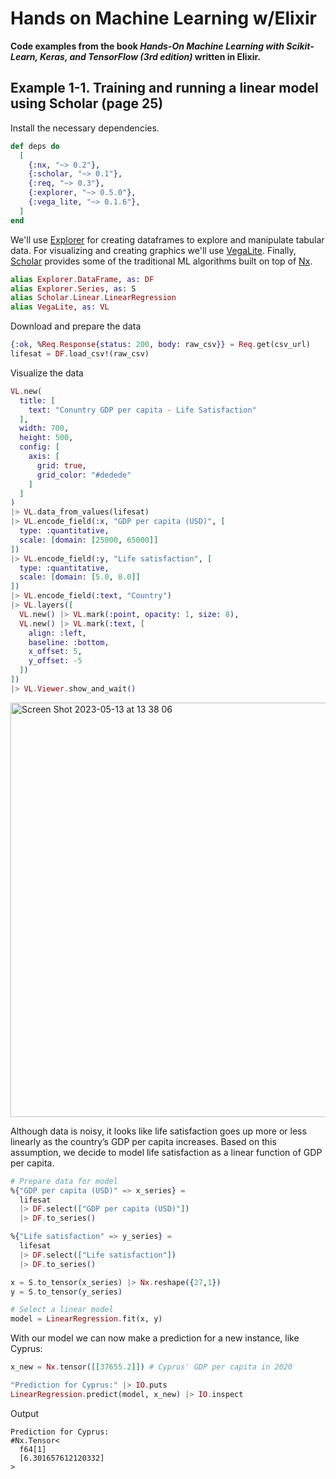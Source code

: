 # Hands on Machine Learning w/Elixir

**Code examples from the book _Hands-On Machine Learning with Scikit-Learn, Keras, and TensorFlow (3rd edition)_ written in Elixir.**

## Example 1-1. Training and running a linear model using Scholar (page 25)

Install the necessary dependencies.
```elixir
def deps do
  [
    {:nx, "~> 0.2"},
    {:scholar, "~> 0.1"},
    {:req, "~> 0.3"},
    {:explorer, "~> 0.5.0"},
    {:vega_lite, "~> 0.1.6"},
  ]
end
```
We'll use [Explorer](https://hexdocs.pm/explorer/Explorer.html) for creating dataframes to explore and manipulate tabular data. For visualizing and creating graphics we'll use [VegaLite](https://hexdocs.pm/vega_lite/VegaLite.html). Finally, [Scholar](https://hexdocs.pm/scholar/Scholar.html) provides some of the traditional ML algorithms built on top of [Nx](https://hexdocs.pm/nx/Nx.html).
```elixir
alias Explorer.DataFrame, as: DF
alias Explorer.Series, as: S
alias Scholar.Linear.LinearRegression
alias VegaLite, as: VL
```
Download and prepare the data
```elixir
{:ok, %Req.Response{status: 200, body: raw_csv}} = Req.get(csv_url)
lifesat = DF.load_csv!(raw_csv)
```
Visualize the data
```elixir
VL.new(
  title: [
    text: "Conuntry GDP per capita - Life Satisfaction"
  ],
  width: 700,
  height: 500,
  config: [
    axis: [
      grid: true,
      grid_color: "#dedede"
    ]
  ]
)
|> VL.data_from_values(lifesat)
|> VL.encode_field(:x, "GDP per capita (USD)", [
  type: :quantitative,
  scale: [domain: [25000, 65000]]
])
|> VL.encode_field(:y, "Life satisfaction", [
  type: :quantitative,
  scale: [domain: [5.0, 8.0]]
])
|> VL.encode_field(:text, "Country")
|> VL.layers([
  VL.new() |> VL.mark(:point, opacity: 1, size: 8),
  VL.new() |> VL.mark(:text, [
    align: :left,
    baseline: :bottom,
    x_offset: 5,
    y_offset: -5
  ])
])
|> VL.Viewer.show_and_wait()
```
<img width="663" alt="Screen Shot 2023-05-13 at 13 38 06" src="https://github.com/santiago-imelio/hands-on-ml-elixir/assets/82551777/01cec99c-0242-4ec7-b8a3-0932128be98a">

Although data is noisy, it looks like life satisfaction goes up more or less linearly as the country’s GDP per capita increases. Based on this assumption, we decide to model life satisfaction as a linear function of GDP per capita.

```elixir
# Prepare data for model
%{"GDP per capita (USD)" => x_series} =
  lifesat
  |> DF.select(["GDP per capita (USD)"])
  |> DF.to_series()

%{"Life satisfaction" => y_series} =
  lifesat
  |> DF.select(["Life satisfaction"])
  |> DF.to_series()

x = S.to_tensor(x_series) |> Nx.reshape({27,1})
y = S.to_tensor(y_series)

# Select a linear model
model = LinearRegression.fit(x, y)
```

With our model we can now make a prediction for a new instance, like Cyprus:
```elixir
x_new = Nx.tensor([[37655.2]]) # Cyprus' GDP per capita in 2020

"Prediction for Cyprus:" |> IO.puts
LinearRegression.predict(model, x_new) |> IO.inspect
```
Output
```
Prediction for Cyprus:
#Nx.Tensor<
  f64[1]
  [6.301657612120332]
>
```
